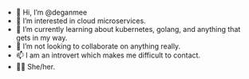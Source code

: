 - 👋 Hi, I’m @deganmee
- 👀 I’m interested in cloud microservices.
- 🌱 I’m currently learning about kubernetes, golang, and anything that gets in my way.
- 💞️ I’m not looking to collaborate on anything really.
- 📫 I am an introvert which makes me difficult to contact.
- 👱‍♀️ She/her.

<!---
deganmee/deganmee is a ✨ special ✨ repository because its `README.md` (this file) appears on your GitHub profile.
You can click the Preview link to take a look at your changes.
--->
